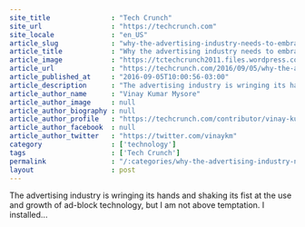 ```yaml
---
site_title               : "Tech Crunch"
site_url                 : "https://techcrunch.com"
site_locale              : "en_US"
article_slug             : "why-the-advertising-industry-needs-to-embrace-adblock"
article_title            : "Why the advertising industry needs to embrace AdBlock"
article_image            : "https://tctechcrunch2011.files.wordpress.com/2016/09/adblock-ios.png?w=764&h=400&crop=1"
article_url              : "https://techcrunch.com/2016/09/05/why-the-advertising-industry-needs-to-embrace-adblock/"
article_published_at     : "2016-09-05T10:00:56-03:00"
article_description      : "The advertising industry is wringing its hands and shaking its fist at the use and growth of ad-block technology, but I am not above temptation. I installed..."
article_author_name      : "Vinay Kumar Mysore"
article_author_image     : null
article_author_biography : null
article_author_profile   : "https://techcrunch.com/contributor/vinay-kumar-mysore/"
article_author_facebook  : null
article_author_twitter   : "https://twitter.com/vinaykm"
category                 : ['technology']
tags                     : ['Tech Crunch']
permalink                : "/:categories/why-the-advertising-industry-needs-to-embrace-adblock/"
layout                   : post
---
```


The advertising industry is wringing its hands and shaking its fist at the use and growth of ad-block technology, but I am not above temptation. I installed...
